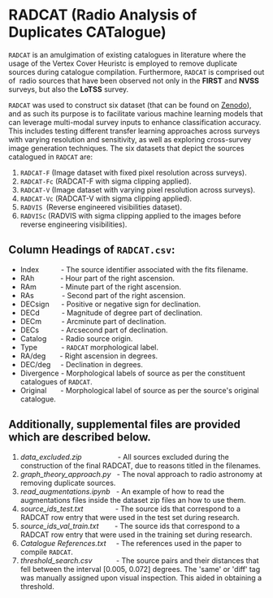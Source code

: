# RADCAT (Radio Analysis of Duplicates CATalogue)

`RADCAT` is an amulgimation of existing catalogues in literature where the usage of the Vertex Cover Heuristc is employed to remove duplicate sources during catalogue compilation. Furthermore, `RADCAT` is comprised out of  radio sources that have been observed not only in the __FIRST__ and __NVSS__ surveys, but also the __LoTSS__ survey. 

`RADCAT` was used to construct six dataset (that can be found on [Zenodo](https://zenodo.org/records/14718007)), and as such its purpose is to facilitate various machine learning models that can leverage multi-modal survey inputs to enhance classification accuracy. This includes testing different transfer learning approaches across surveys with varying resolution and sensitivity, as well as exploring cross-survey image generation techniques. The six datasets that depict the sources catalogued in `RADCAT` are:

1) `RADCAT-F` (Image dataset with fixed pixel resolution across surveys).
1) `RADCAT-Fc` (RADCAT-F with sigma clipping applied).
1) `RADCAT-V` (Image dataset with varying pixel resolution across surveys).
1) `RADCAT-Vc` (RADCAT-V with sigma clipping applied).
1) `RADVIS `(Reverse engineered visibilities dataset).
1) `RADVISc` (RADVIS with sigma clipping applied to the images before reverse engineering visibilities).

## Column Headings of `RADCAT.csv`:
- Index           - The source identifier associated with the fits filename. 
- RAh             - Hour part of the right ascension.
- RAm            - Minute part of the right ascension.
- RAs              - Second part of the right ascension.
- DECsign      - Positive or negative sign for declination.
- DECd           - Magnitude of degree part of declination.
- DECm          - Arcminute part of declination.
- DECs           - Arcsecond part of declination.
- Catalog       - Radio source origin.
- Type            - `RADCAT` morphological label.
- RA/deg       - Right ascension in degrees.
- DEC/deg     - Declination in degrees.
- Divergence - Morphological labels of source as per the constituent catalogues of `RADCAT`.
- Original       - Morphological label of source as per the source's original catalogue.   

## Additionally, supplemental files are provided which are described below.
1) _data_excluded.zip_                  - All sources excluded during the construction of the final RADCAT, due to reasons titled in the filenames.
1) _graph_theory_approach.py_   - The noval approach to radio astronomy at removing duplicate sources.  
1) _read_augmentations.ipynb_   - An example of how to read the augmentations files inside the dataset zip files an how to use them.
1) _source_ids_test.txt_                - The source ids that correspond to a RADCAT row entry that were used in the test set during research.
1) _source_ids_val_train.txt_        - The source ids that correspond to a RADCAT row entry that were used in the training set during research.
1) _Catalogue References.txt_     - The references used in the paper to compile `RADCAT`.
1) _threshold_search.csv_            - The source pairs and their distances that fell between the interval [0.005, 0.072] degrees. The 'same' or 'diff' tag was manually assigned upon visual inspection. This aided in obtaining a threshold. 